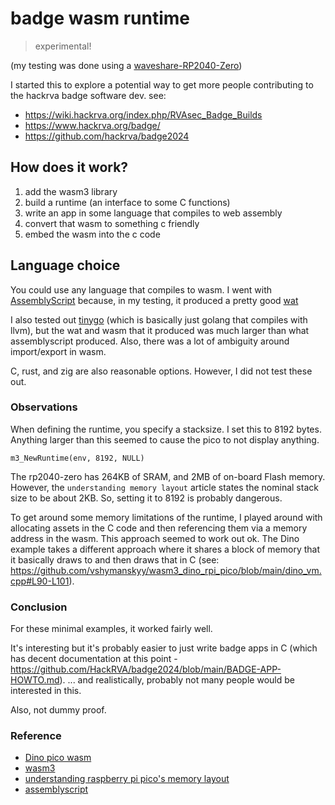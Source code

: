 # badge wasm runtime

> experimental!

(my testing was done using a [waveshare-RP2040-Zero](https://www.waveshare.com/rp2040-zero.htm))

I started this to explore a potential way to get more people contributing to the hackrva badge software dev.
see:
  - https://wiki.hackrva.org/index.php/RVAsec_Badge_Builds
  - https://www.hackrva.org/badge/
  - https://github.com/hackrva/badge2024



## How does it work?
1. add the wasm3 library
2. build a runtime (an interface to some C functions)
3. write an app in some language that compiles to web assembly
4. convert that wasm to something c friendly
5. embed the wasm into the c code

## Language choice
You could use any language that compiles to wasm.  I went with [AssemblyScript](https://www.assemblyscript.org/) because, in my testing, it produced a pretty good [wat](https://developer.mozilla.org/en-US/docs/WebAssembly/Understanding_the_text_format)

I also tested out [tinygo](https://tinygo.org/) (which is basically just golang that compiles with llvm), but the wat and wasm that it produced was much larger than what assemblyscript produced.  Also, there was a lot of ambiguity around import/export in wasm.

C, rust, and zig are also reasonable options.  However, I did not test these out.

### Observations
When defining the runtime, you specify a stacksize. I set this to 8192 bytes.  Anything larger than this seemed to cause the pico to not display anything.
```
m3_NewRuntime(env, 8192, NULL)
```
The rp2040-zero has 264KB of SRAM, and 2MB of on-board Flash memory.  However, the `understanding memory layout` article states the nominal stack size to be about 2KB.
So, setting it to 8192 is probably dangerous.

To get around some memory limitations of the runtime, I played around with allocating assets in the C code and then referencing them via a memory address in the wasm.  This approach seemed to work out ok.
The Dino example takes a different approach where it shares a block of memory that it basically draws to and then draws that in C (see: https://github.com/vshymanskyy/wasm3_dino_rpi_pico/blob/main/dino_vm.cpp#L90-L101).

### Conclusion
For these minimal examples, it worked fairly well.

It's interesting but it's probably easier to just write badge apps in C (which has decent documentation at this point - https://github.com/HackRVA/badge2024/blob/main/BADGE-APP-HOWTO.md).
... and realistically, probably not many people would be interested in this.

Also, not dummy proof.

### Reference
 - [Dino pico wasm](https://github.com/vshymanskyy/wasm3_dino_rpi_pico)
 - [wasm3](https://github.com/wasm3/wasm3)
 - [understanding raspberry pi pico's memory layout](https://petewarden.com/2024/01/16/understanding-the-raspberry-pi-picos-memory-layout/)
 - [assemblyscript](https://www.assemblyscript.org/)
